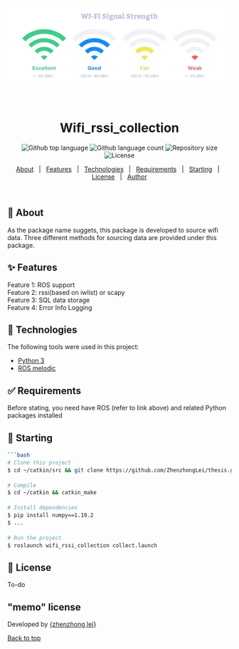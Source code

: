 <div align="center" id="top"> 
  <img src="./img/rssi.jpg" alt="Wifi_rssi_collection" />

  &#xa0;

  <!-- <a href="https://wifi_rssi_collection.netlify.app">Demo</a> -->
</div>

<h1 align="center">Wifi_rssi_collection</h1>

<p align="center">
  <img alt="Github top language" src="https://img.shields.io/github/languages/top/{{YOUR_GITHUB_USERNAME}}/wifi_rssi_collection?color=56BEB8">

  <img alt="Github language count" src="https://img.shields.io/github/languages/count/{{YOUR_GITHUB_USERNAME}}/wifi_rssi_collection?color=56BEB8">

  <img alt="Repository size" src="https://img.shields.io/github/repo-size/{{YOUR_GITHUB_USERNAME}}/wifi_rssi_collection?color=56BEB8">

  <img alt="License" src="https://img.shields.io/github/license/{{YOUR_GITHUB_USERNAME}}/wifi_rssi_collection?color=56BEB8">

  <!-- <img alt="Github issues" src="https://img.shields.io/github/issues/{{YOUR_GITHUB_USERNAME}}/wifi_rssi_collection?color=56BEB8" /> -->

  <!-- <img alt="Github forks" src="https://img.shields.io/github/forks/{{YOUR_GITHUB_USERNAME}}/wifi_rssi_collection?color=56BEB8" /> -->

  <!-- <img alt="Github stars" src="https://img.shields.io/github/stars/{{YOUR_GITHUB_USERNAME}}/wifi_rssi_collection?color=56BEB8" /> -->
</p>

<!-- Status -->

<!-- <h4 align="center"> 
	🚧  Wifi_rssi_collection 🚀 Under construction...  🚧
</h4> 

<hr> -->

<p align="center">
  <a href="#dart-about">About</a> &#xa0; | &#xa0; 
  <a href="#sparkles-features">Features</a> &#xa0; | &#xa0;
  <a href="#rocket-technologies">Technologies</a> &#xa0; | &#xa0;
  <a href="#white_check_mark-requirements">Requirements</a> &#xa0; | &#xa0;
  <a href="#checkered_flag-starting">Starting</a> &#xa0; | &#xa0;
  <a href="#memo-license">License</a> &#xa0; | &#xa0;
  <a href="blank">Author</a>
</p>

<br>

## :dart: About ##

As the package name suggets, this package is developed to source wifi data. Three different methods for sourcing data are provided under this package.

## :sparkles: Features ##

Feature 1: ROS support \
Feature 2: rssi(based on iwlist) or scapy\
Feature 3: SQL data storage \
Feature 4: Error Info Logging  

## :rocket: Technologies ##

The following tools were used in this project:

- [Python 3](https://www.python.org/downloads/)
- [ROS melodic](http://wiki.ros.org/melodic)

## :white_check_mark: Requirements ##

Before stating, you need have ROS (refer to link above) and related Python packages installed

## :checkered_flag: Starting ##

```bash
```bash
# Clone this project
$ cd ~/catkin/src && git clone https://github.com/ZhenzhongLei/thesis.git

# Compile
$ cd ~/catkin && catkin_make

# Install dependencies
$ pip install numpy==1.19.2
$ ...

# Run the project
$ roslaunch wifi_rssi_collection collect.launch 

```

## :memo: License ##

To-do

## "memo" license ##

Developed by <a href="leizhenzhong15@gmail.com" target="_blank">{zhenzhong lei}</a>
&#xa0;

<a href="#top">Back to top</a>







